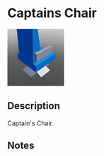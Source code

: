 # Captains Chair

![Captains Chair](../Cropped_Blocks/SciFi/Captains_Chair.png)

## Description
<!-- Write a description for this block -->
Captain's Chair.

## Notes
<!-- Any extra notes -->
